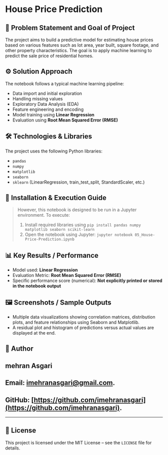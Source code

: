 # House Price Prediction

## 🧩 Problem Statement and Goal of Project

The project aims to build a predictive model for estimating house prices based on various features such as lot area, year built, square footage, and other property characteristics. The goal is to apply machine learning to predict the sale price of residential homes.

## ⚙️ Solution Approach

The notebook follows a typical machine learning pipeline:

* Data import and initial exploration
* Handling missing values
* Exploratory Data Analysis (EDA)
* Feature engineering and encoding
* Model training using **Linear Regression**
* Evaluation using **Root Mean Squared Error (RMSE)**

## 🛠 Technologies & Libraries

The project uses the following Python libraries:

* `pandas`
* `numpy`
* `matplotlib`
* `seaborn`
* `sklearn` (LinearRegression, train\_test\_split, StandardScaler, etc.)

## 🚀 Installation & Execution Guide


> However, this notebook is designed to be run in a Jupyter environment. To execute:
>
> 1. Install required libraries using `pip install pandas numpy matplotlib seaborn scikit-learn`
> 2. Open the notebook using Jupyter:
>    `jupyter notebook 05_House-Price-Prediction.ipynb`

## 📊 Key Results / Performance

* Model used: **Linear Regression**
* Evaluation Metric: **Root Mean Squared Error (RMSE)**
* Specific performance score (numerical): **Not explicitly printed or stored in the notebook output**

## 🖼 Screenshots / Sample Outputs

* Multiple data visualizations showing correlation matrices, distribution plots, and feature relationships using Seaborn and Matplotlib.
* A residual plot and histogram of predictions versus actual values are displayed at the end.


## 👤 Author

## mehran Asgari
## **Email:** [imehranasgari@gmail.com](mailto:imehranasgari@gmail.com).
## **GitHub:** [https://github.com/imehranasgari](https://github.com/imehranasgari).

---

## 📄 License

This project is licensed under the MIT License – see the `LICENSE` file for details.
